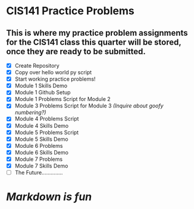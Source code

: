 # CIS141 Practice Problems
This is where my practice problem assignments for the CIS141 class this quarter will be stored, once they are ready to be submitted.
---
- [x] Create Repository
- [x] Copy over hello world py script
- [X] Start working practice problems!
- [x] Module 1 Skills Demo
- [X] Module 1 Github Setup
- [X] Module 1 Problems Script for Module 2
- [x] Module 3 Problems Script for Module 3 *(Inquire about goofy numbering?)*
- [x] Module 4 Problems Script
- [X] Module 4 Skills Demo
- [x] Module 5 Problems Script
- [x] Module 5 Skills Demo
- [x] Module 6 Problems
- [x] Module 6 Skills Demo
- [X] Module 7 Problems
- [x] Module 7 Skills Demo
- [ ] The Future..............

# *Markdown is fun*

